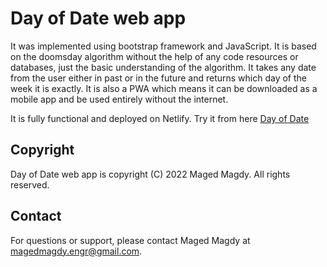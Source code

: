 # Day of Date web app 
It was implemented using bootstrap framework and JavaScript. It is based on the doomsday algorithm without the help of any code resources or databases, just the basic understanding of the algorithm. It takes any date from the user either in past or in the future and returns which day of the week it is exactly. It is also a PWA which means it can be downloaded as a mobile app and be used entirely without the internet.

It is fully functional and deployed on Netlify.
Try it from here [Day of Date](https://dayofdate.netlify.app/)

## Copyright
Day of Date web app is copyright (C) 2022 Maged Magdy. All rights reserved.

## Contact
For questions or support, please contact Maged Magdy at magedmagdy.engr@gmail.com.
